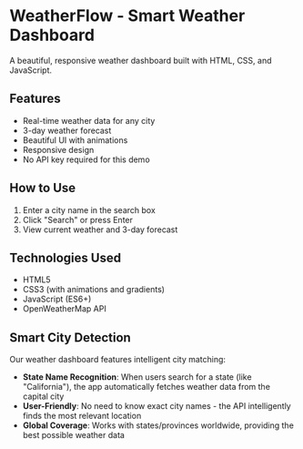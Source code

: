 # WeatherFlow - Smart Weather Dashboard

A beautiful, responsive weather dashboard built with HTML, CSS, and JavaScript.

## Features
- Real-time weather data for any city
- 3-day weather forecast
- Beautiful UI with animations
- Responsive design
- No API key required for this demo

## How to Use
1. Enter a city name in the search box
2. Click "Search" or press Enter
3. View current weather and 3-day forecast

## Technologies Used
- HTML5
- CSS3 (with animations and gradients)
- JavaScript (ES6+)
- OpenWeatherMap API

## Smart City Detection

Our weather dashboard features intelligent city matching:
- **State Name Recognition**: When users search for a state (like "California"), the app automatically fetches weather data from the capital city
- **User-Friendly**: No need to know exact city names - the API intelligently finds the most relevant location
- **Global Coverage**: Works with states/provinces worldwide, providing the best possible weather data